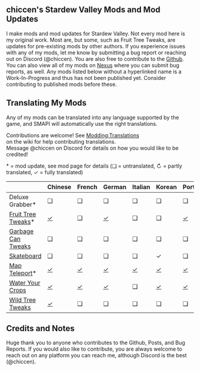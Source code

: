﻿## chiccen's Stardew Valley Mods and Mod Updates


I make mods and mod updates for Stardew Valley. Not every mod here is my original work. Most are, but some, such as Fruit Tree Tweaks, are updates for pre-existing mods by other authors.
If you experience issues with any of my mods, let me know by submitting a bug report or reaching out on Discord (@chiccen). You are also free to contribute to the [Github](https://github.com/chiccendev/StardewValleyMods/).  
You can also view all of my mods on [Nexus](https://next.nexusmods.com/profile/chiccenSDV) where you can submit bug reports, as well.
Any mods listed below without a hyperlinked name is a Work-In-Progress and thus has not been published yet. Consider contributing to published mods before these.

## Translating My Mods

Any of my mods can be translated into any language supported by the game, and SMAPI will automatically
use the right translations.

Contributions are welcome! See [Modding:Translations](https://stardewvalleywiki.com/Modding:Translations)  
on the wiki for help contributing translations.  
Message @chiccen on Discord for details on how you would like to be credited! 

\* = mod update, see mod page for details
(❑ = untranslated, ↻ = partly translated, ✓ = fully translated)

&nbsp;																		| Chinese                              | French                               | German                                | Italian                              | Korean                               | Portugeuse								| Russian                                 | Spanish                              | Turkish
:---------																	| :--------                            | :--------                            | :------                               | :----------                          | :----------						    | :----------								| :------                             | :--------                            | :------
Deluxe Grabber*																|  ❑                                   |  ❑                                   |  ❑                                    |  ❑                                   |  ❑                                   |  ❑                                       |  ❑                                    |  ❑                                   |  ❑
[Fruit Tree Tweaks](https://www.nexusmods.com/stardewvalley/mods/21449)*	| [✓](./FruitTreeTweaks/i18n/zh.json)  |  ❑                                   | [✓](./FruitTreeTweaks/i18n/de.json)   |  ❑                                   |  ❑                                   | [✓](./FruitTreeTweaks/i18n/pt-br.json)   |  ❑                                    | [✓](./FruitTreeTweaks/i18n/es.json)  |  ❑
[Garbage Can Tweaks](https://www.nexusmods.com/stardewvalley/mods/24410)	|  ❑                                   |  ❑                                   |  ❑                                    |  ❑                                   |  ❑                                   |  ❑                                       |  ❑                                    |  ❑                                   |  ❑
[Skateboard](https://www.nexusmods.com/stardewvalley/mods/24074)            |  ❑                                   |  ❑                                   |  ❑                                    |  ❑                                   |  ✓                                   |  ❑                                       |  ❑                                    |  ❑                                   |  ❑
[Map Teleport](https://www.nexusmods.com/stardewvalley/mods/30611)*			| [✓](./MapTeleport/i18n/zh.json)      | [✓](./MapTeleport/i18n/fr.json)      |  [✓](./MapTeleport/i18n/de.json)      | [✓](./MapTeleport/i18n/it.json)      | [✓](./MapTeleport/i18n/ko.json)      | [✓](./MapTeleport/i18n/pt.json)			| [✓](./MapTeleport/i18n/ru.json)     | [✓](./MapTeleport/i18n/es.json)      | [✓](./MapTeleport/i18n/tr.json)
[Water Your Crops](https://www.nexusmods.com/stardewvalley/mods/24710)		| [✓](./WaterYourCrops/i18n/zh.json)   | [✓](./WaterYourCrops/i18n/fr.json)   | [✓](./WaterYourcrops/i18n/de.json)    |  ❑                                   | [✓](./WaterYourCrops/i18n/ko.json)   | [✓](./WaterYourCrops/i18n/pr-br.json)    |  ❑                                    | [✓](./WaterYourCrops/i18n/es.json)   | [✓](./WaterYourCrops/i18n/tr.json)
[Wild Tree Tweaks](https://www.nexusmods.com/stardewvalley/mods/24349)		| [✓](./WildTreeTweaks/i18n/zh.json)   |  ❑                                   |  ❑                                    |  ❑                                   |  ❑                                   |  ❑                                       |  ❑                                    |  ❑                                   |  ❑

## Credits and Notes

Huge thank you to anyone who contributes to the Github, Posts, and Bug Reports. If you would also like to contribute, you are always welcome to reach out on any platform you can reach me, although Discord is the best (@chiccen).
